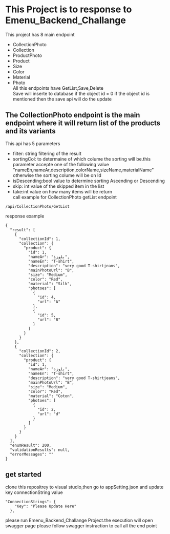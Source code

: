 # This Project is to response to Emenu_Backend_Challange 
This project has 8 main endpoint 
- CollectionPhoto
- Collection
- ProductPhoto
- Product
- Size
- Color
- Material
- Photo
<br> All this endpoints have GetList,Save,Delete
<br>Save will inserte to database if the object id = 0  if the object id is mentioned then the save api will do the update
## The CollectionPhoto endpoint is the main endpoint where it will return list of the products and its variants 
This api has 5 parameters 
- filter: string filtering of the result
- sortingCol: to determaine of which colume the sorting will be.this parameter accepte one of the following value "nameEn,nameAr,description,colorName,sizeName,materialName" otherwise the sorting colume will be on Id
- isDescending:bool value to determine sorting Ascending or Descending
- skip: int value of the skipped item in the list
- take:int value on how many items will be return
<br>call example for CollectionPhoto getList endpoint 
```
/api/CollectionPhoto/GetList
```
response example
```
{
  "result": [
    {
      "collectionId": 1,
      "collection": {
        "product": {
          "id": 1,
          "nameAr": "بلوزة",
          "nameEn": "T-shirt",
          "description": "very good T-shirtjeans",
          "mainPhotoUrl": "B",
          "size": "Medium",
          "color": "Red",
          "material": "Silk",
          "photoes": [
            {
              "id": 4,
              "url": "A"
            },
            {
              "id": 5,
              "url": "B"
            }
          ]
        }
      }
    },
    {
      "collectionId": 2,
      "collection": {
        "product": {
          "id": 1,
          "nameAr": "بلوزة",
          "nameEn": "T-shirt",
          "description": "very good T-shirtjeans",
          "mainPhotoUrl": "B",
          "size": "Medium",
          "color": "Red",
          "material": "Coton",
          "photoes": [
            {
              "id": 2,
              "url": "d"
            }
          ]
        }
      }
    }
  ],
  "enumResult": 200,
  "validationResults": null,
  "errorMessages": ""
}
```
## get started
clone this repositrey to visual studio,then go to appSetting.json and update key connectionString value
```
"ConnectionStrings": {
    "Key": "Please Update Here"
  },
```
please run Emenu_Backend_Challange Project.the execution will open swagger page please follow swagger instraction to call all the end point
